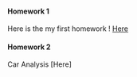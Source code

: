 #### Homework 1 
Here is the my first homework ! [Here](Deneme.html)

#### Homework 2
Car Analysis [Here]
